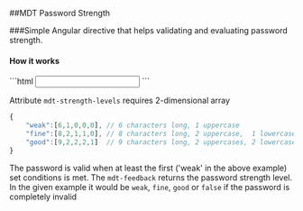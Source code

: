 ##MDT Password Strength

###Simple Angular directive that helps validating and evaluating password strength.

<h4>How it works</h4>
```html
<input 
   ng-model="password" name="password" type="password" required
   mdt-password-strength
   mdt-feedback="validationResult_material"
   mdt-strength-levels='{"weak":[6,1,0,0,0],"fine":[8,2,1,1,0],"good":[9,2,2,2,1]}'/>
```

Attribute `mdt-strength-levels` requires 2-dimensional array
```javascript
{
    "weak":[6,1,0,0,0], // 6 characters long, 1 uppercase
    "fine":[8,2,1,1,0], // 8 characters long, 2 uppercase,  1 lowercase,  1 digit
    "good":[9,2,2,2,1]  // 9 characters long, 2 uppercases, 2 lowercases, 2 digits, 1 special character
}
```
The password is valid when at least the first ('weak' in the above example) set conditions is met.
The `mdt-feedback` returns the password strength level. In the given example it 
would be `weak`, `fine`, `good` or `false` if the password is completely invalid



                        
                        
                        
                        
